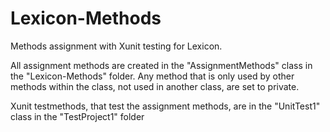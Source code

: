 # Lexicon-Methods
Methods assignment with Xunit testing for Lexicon. 

All assignment methods are created in the "AssignmentMethods" class in the "Lexicon-Methods" folder. Any method that is only used by other methods within the class, not used in another class, are set to private.

Xunit testmethods, that test the assignment methods, are in the "UnitTest1" class in the "TestProject1" folder
